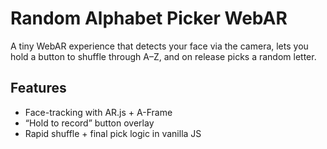 # Random Alphabet Picker WebAR

A tiny WebAR experience that detects your face via the camera, lets you hold a button to shuffle through A–Z, and on release picks a random letter.

## Features

- Face-tracking with AR.js + A-Frame
- “Hold to record” button overlay
- Rapid shuffle + final pick logic in vanilla JS
